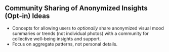 ## Community Sharing of Anonymized Insights (Opt-in) Ideas
- Concepts for allowing users to *optionally* share anonymized visual mood summaries or trends (not individual photos) with a community for collective well-being insights and support.
- Focus on aggregate patterns, not personal details.
